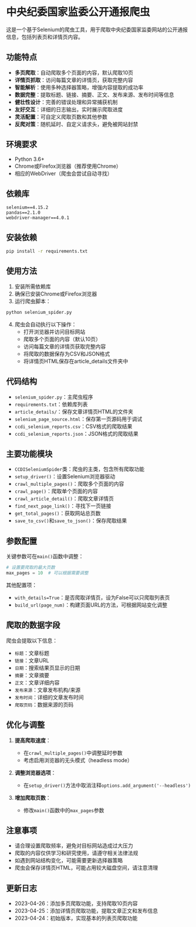 # 中央纪委国家监委公开通报爬虫

这是一个基于Selenium的爬虫工具，用于爬取中央纪委国家监委网站的公开通报信息，包括列表页和详情页内容。

## 功能特点

- **多页爬取**：自动爬取多个页面的内容，默认爬取10页
- **详情页抓取**：访问每篇文章的详情页，获取完整内容
- **智能解析**：使用多种选择器策略，增强内容提取的成功率
- **数据完整**：提取标题、链接、摘要、正文、发布来源、发布时间等信息
- **健壮性设计**：完善的错误处理和异常捕获机制
- **友好交互**：详细的日志输出，实时展示爬取进度
- **灵活配置**：可自定义爬取页数和其他参数
- **反爬对策**：随机延时、自定义请求头，避免被网站封禁

## 环境要求

- Python 3.6+
- Chrome或Firefox浏览器（推荐使用Chrome）
- 相应的WebDriver（爬虫会尝试自动寻找）

## 依赖库

```
selenium==4.15.2
pandas==2.1.0
webdriver-manager==4.0.1
```

## 安装依赖

```bash
pip install -r requirements.txt
```

## 使用方法

1. 安装所需依赖库
2. 确保已安装Chrome或Firefox浏览器
3. 运行爬虫脚本：

```bash
python selenium_spider.py
```

4. 爬虫会自动执行以下操作：
   - 打开浏览器并访问目标网站
   - 爬取多个页面的内容（默认10页）
   - 访问每篇文章的详情页获取完整内容
   - 将爬取的数据保存为CSV和JSON格式
   - 将详情页HTML保存在article_details文件夹中

## 代码结构

- `selenium_spider.py`：主爬虫程序
- `requirements.txt`：依赖库列表
- `article_details/`：保存文章详情页HTML的文件夹
- `selenium_page_source.html`：保存第一页源码用于调试
- `ccdi_selenium_reports.csv`：CSV格式的爬取结果
- `ccdi_selenium_reports.json`：JSON格式的爬取结果

## 主要功能模块

- `CCDISeleniumSpider`类：爬虫的主类，包含所有爬取功能
- `setup_driver()`：设置Selenium浏览器驱动
- `crawl_multiple_pages()`：爬取多个页面的内容
- `crawl_page()`：爬取单个页面的内容
- `crawl_article_detail()`：爬取文章详情页
- `find_next_page_link()`：寻找下一页链接
- `get_total_pages()`：获取网站总页数
- `save_to_csv()`和`save_to_json()`：保存爬取结果

## 参数配置

关键参数可在`main()`函数中调整：

```python
# 设置要爬取的最大页数
max_pages = 10  # 可以根据需要调整
```

其他配置项：
- `with_details=True`：是否爬取详情页，设为False可以只爬取列表页
- `build_url(page_num)`：构建页面URL的方法，可根据网站变化调整

## 爬取的数据字段

爬虫会提取以下信息：

- `标题`：文章标题
- `链接`：文章URL
- `日期`：搜索结果页显示的日期
- `摘要`：文章摘要
- `正文`：文章详细内容
- `发布来源`：文章发布机构/来源
- `发布时间`：详细的文章发布时间
- `爬取页码`：数据来源的页码

## 优化与调整

1. **提高爬取速度**：
   - 在`crawl_multiple_pages()`中调整延时参数
   - 考虑启用浏览器的无头模式（headless mode）

2. **调整浏览器选项**：
   - 在`setup_driver()`方法中取消注释`options.add_argument('--headless')`

3. **增加爬取页数**：
   - 修改`main()`函数中的`max_pages`参数

## 注意事项

- 请合理设置爬取频率，避免对目标网站造成过大压力
- 爬取的内容仅供学习和研究使用，请遵守相关法律法规
- 如遇到网站结构变化，可能需要更新选择器策略
- 爬虫会保存详情页HTML，可能占用较大磁盘空间，请注意清理

## 更新日志

- 2023-04-26：添加多页爬取功能，支持爬取10页内容
- 2023-04-25：添加详情页爬取功能，提取文章正文和发布信息
- 2023-04-24：初始版本，实现基本的列表页爬取功能 